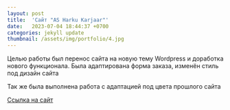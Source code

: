 ```yaml
---
layout: post
title:  'Сайт "AS Harku Karjaar"'
date:   2023-07-04 18:44:37 +0700
categories: jekyll update
thumbnail: /assets/img/portfolio/4.jpg
---
```

Целью работы был перенос сайта на новую тему Wordpress и доработка нового функционала. Была адаптирована форма заказа, изменён стиль под дизайн сайта

Так же была выполнена работа с адаптацией под цвета прошлого сайта

<a href="https://killustik.eu/" target="_blank">Ссылка на сайт</a>